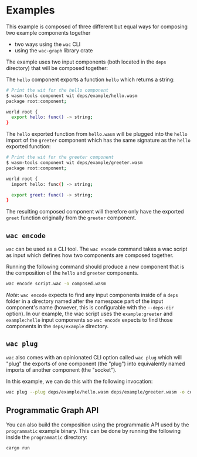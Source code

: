 # Examples

This example is composed of three different but equal ways for composing two example components together
* two ways using the `wac` CLI
* using the `wac-graph` library crate

The example uses two input components (both located in the `deps` directory) that will be composed together:

The `hello` component exports a function `hello` which returns a string:

```bash
# Print the wit for the hello component
$ wasm-tools component wit deps/example/hello.wasm 
package root:component;

world root {
  export hello: func() -> string;
}
```

The `hello` exported function from `hello.wasm` will be plugged into the `hello` import of the `greeter` component which has the same signature as the `hello` exported function: 

```bash
# Print the wit for the greeter component
$ wasm-tools component wit deps/example/greeter.wasm 
package root:component;

world root {
  import hello: func() -> string;

  export greet: func() -> string;
}
```

The resulting composed component will therefore only have the exported `greet` function originally from the `greeter` component.

## `wac encode`

`wac` can be used as a CLI tool. The `wac encode` command takes a wac script as input which defines how two components are composed together.

Running the following command should produce a new component that is the composition of the `hello` and `greeter` components.

```bash
wac encode script.wac -o composed.wasm
```

*Note*: `wac encode` expects to find any input components inside of a `deps` folder in a directory named after the namespace part of the input component's name (however, this is configurable with the `--deps-dir` option). In our example, the wac script uses the `example:greeter` and `example:hello` input components so `wac encode` expects to find those components in the `deps/example` directory.

## `wac plug`

`wac` also comes with an opinionated CLI option called `wac plug` which will "plug" the exports of one component (the "plug") into equivalently named imports of another component (the "socket").

In this example, we can do this with the following invocation:

```bash
wac plug --plug deps/example/hello.wasm deps/example/greeter.wasm -o composed.wasm
```

## Programmatic Graph API

You can also build the composition using the programmatic API used by the `programmatic` example binary. This can be done by running the following inside the `programmatic` directory:

```bash
cargo run
```

